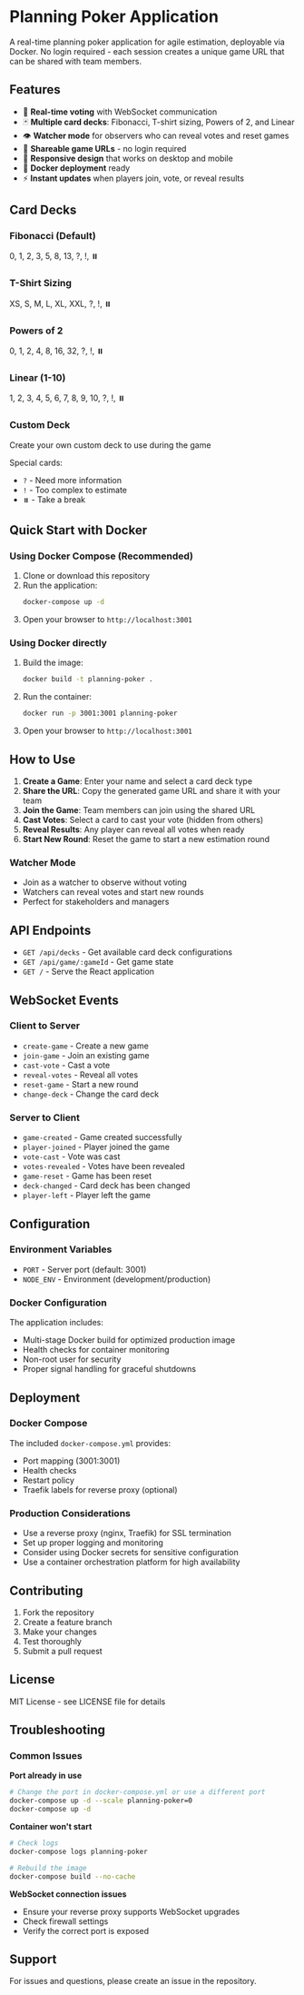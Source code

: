 # Planning Poker Application

A real-time planning poker application for agile estimation, deployable via Docker. No login required - each session creates a unique game URL that can be shared with team members.

## Features

- 🎯 **Real-time voting** with WebSocket communication
- 🃏 **Multiple card decks**: Fibonacci, T-shirt sizing, Powers of 2, and Linear
- 👁️ **Watcher mode** for observers who can reveal votes and reset games
- 🔗 **Shareable game URLs** - no login required
- 📱 **Responsive design** that works on desktop and mobile
- 🐳 **Docker deployment** ready
- ⚡ **Instant updates** when players join, vote, or reveal results

## Card Decks

### Fibonacci (Default)
0, 1, 2, 3, 5, 8, 13, ?, !, ⏸️

### T-Shirt Sizing
XS, S, M, L, XL, XXL, ?, !, ⏸️

### Powers of 2
0, 1, 2, 4, 8, 16, 32, ?, !, ⏸️

### Linear (1-10)
1, 2, 3, 4, 5, 6, 7, 8, 9, 10, ?, !, ⏸️

### Custom Deck
Create your own custom deck to use during the game

Special cards:
- `?` - Need more information
- `!` - Too complex to estimate
- `⏸️` - Take a break

## Quick Start with Docker

### Using Docker Compose (Recommended)

1. Clone or download this repository
2. Run the application:
   ```bash
   docker-compose up -d
   ```
3. Open your browser to `http://localhost:3001`

### Using Docker directly

1. Build the image:
   ```bash
   docker build -t planning-poker .
   ```
2. Run the container:
   ```bash
   docker run -p 3001:3001 planning-poker
   ```
3. Open your browser to `http://localhost:3001`

## How to Use

1. **Create a Game**: Enter your name and select a card deck type
2. **Share the URL**: Copy the generated game URL and share it with your team
3. **Join the Game**: Team members can join using the shared URL
4. **Cast Votes**: Select a card to cast your vote (hidden from others)
5. **Reveal Results**: Any player can reveal all votes when ready
6. **Start New Round**: Reset the game to start a new estimation round

### Watcher Mode
- Join as a watcher to observe without voting
- Watchers can reveal votes and start new rounds
- Perfect for stakeholders and managers

## API Endpoints

- `GET /api/decks` - Get available card deck configurations
- `GET /api/game/:gameId` - Get game state
- `GET /` - Serve the React application

## WebSocket Events

### Client to Server
- `create-game` - Create a new game
- `join-game` - Join an existing game
- `cast-vote` - Cast a vote
- `reveal-votes` - Reveal all votes
- `reset-game` - Start a new round
- `change-deck` - Change the card deck

### Server to Client
- `game-created` - Game created successfully
- `player-joined` - Player joined the game
- `vote-cast` - Vote was cast
- `votes-revealed` - Votes have been revealed
- `game-reset` - Game has been reset
- `deck-changed` - Card deck has been changed
- `player-left` - Player left the game

## Configuration

### Environment Variables
- `PORT` - Server port (default: 3001)
- `NODE_ENV` - Environment (development/production)

### Docker Configuration
The application includes:
- Multi-stage Docker build for optimized production image
- Health checks for container monitoring
- Non-root user for security
- Proper signal handling for graceful shutdowns

## Deployment

### Docker Compose
The included `docker-compose.yml` provides:
- Port mapping (3001:3001)
- Health checks
- Restart policy
- Traefik labels for reverse proxy (optional)

### Production Considerations
- Use a reverse proxy (nginx, Traefik) for SSL termination
- Set up proper logging and monitoring
- Consider using Docker secrets for sensitive configuration
- Use a container orchestration platform for high availability

## Contributing

1. Fork the repository
2. Create a feature branch
3. Make your changes
4. Test thoroughly
5. Submit a pull request

## License

MIT License - see LICENSE file for details

## Troubleshooting

### Common Issues

**Port already in use**
```bash
# Change the port in docker-compose.yml or use a different port
docker-compose up -d --scale planning-poker=0
docker-compose up -d
```

**Container won't start**
```bash
# Check logs
docker-compose logs planning-poker

# Rebuild the image
docker-compose build --no-cache
```

**WebSocket connection issues**
- Ensure your reverse proxy supports WebSocket upgrades
- Check firewall settings
- Verify the correct port is exposed

## Support

For issues and questions, please create an issue in the repository.
